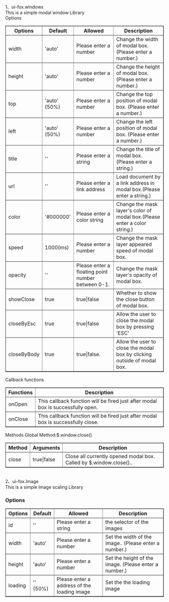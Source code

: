 <p>1、ui-fox.windows<br>
This is a simple modal window Library<br>
Options
    </p><table width="100%" border="1">
<thead><tr>
<th>Options</th>
            <th>Default</th>
            <th>Allowed</th>
            <th>Description</th>
        </tr></thead>
<tr>
<td>width</td>
            <td>'auto' </td>
            <td>Please enter a number</td>
            <td>Change the width of modal box. (Please enter a number.)</td>
        </tr>
<tr>
<td>height</td>
            <td>'auto'</td>
            <td>Please enter a number</td>
            <td>Change the height of modal box. (Please enter a number.)</td>
        </tr>
<tr>
<td>top</td>
            <td>'auto' (50%)</td>
            <td>Please enter a number</td>
            <td>Change the top position of modal box. (Please enter a number.)</td>
        </tr>
<tr>
<td>left</td>
            <td>'auto' (50%)</td>
            <td>Please enter a number</td>
            <td>Change the left position of modal box. (Please enter a number.)</td>
        </tr>
<tr>
<td>title</td>
            <td>''</td>
            <td>Please enter a string</td>
            <td>Change the title of modal box. (Please enter a string.)</td>
        </tr>
<tr>
<td>url</td>
            <td>''</td>
            <td>Please enter a link address</td>
            <td>Load document by a link address in modal box.(Please enter a string.)</td>
        </tr>
<tr>
<td>color</td>
            <td>'#000000'</td>
            <td>Please enter a color string</td>
            <td>Change the mask layer's color of modal box.(Please enter a color string.)</td>
        </tr>
<tr>
<td>speed</td>
            <td>1000(ms)</td>
            <td>Please enter a number</td>
            <td>Change the mask layer appeared speed of modal box.</td>
        </tr>
<tr>
<td>opacity</td>
            <td>''</td>
            <td>Please enter a floating point number between 0-1.</td>
            <td>Change the mask layer's opacity of modal box.</td>
        </tr>
<tr>
<td>showClose</td>
            <td>true</td>
            <td>true|false</td>
            <td>Whether to show the close button of modal box.</td>
        </tr>
<tr>
<td>closeByEsc</td>
            <td>true</td>
            <td>true|false</td>
            <td>Allow the user to close the modal box by pressing 'ESC'</td>
        </tr>
<tr>
<td>closeByBody</td>
            <td>true</td>
            <td>true|false.</td>
            <td>Allow the user to close the modal box by clicking outside of modal box.</td>
        </tr>
</table>
Callback functions
    <table width="100%" border="1">
<thead><tr>
<th>Functions</th>
            <th>Description</th>
        </tr></thead>
<tr>
<td>onOpen</td>
            <td>This callback function will be fired just after modal box is successfully open.</td>
        </tr>
<tr>
<td>onClose</td>
            <td>This callback function will be fired just after modal box is successfully close.</td>
        </tr>
</table>
Methods
    Global Method:$.window.close()
    <table width="100%" border="1">
<thead><tr>
<th>Method</th>
            <th>Arguments</th>
            <th>Description</th>
        </tr></thead>
<tr>
<td>close</td>
            <td>true|false</td>
            <td>Close all currently opened modal box. Called by $.window.close()..</td>
        </tr>
</table><br>
2、ui-fox.Image<br>
   This is a simple Image scaling Library
    <h3>Options</h3>
    <table width="100%" border="1">
<thead><tr>
<th>Options</th>
            <th>Default</th>
            <th>Allowed</th>
            <th>Description</th>
        </tr></thead>
<tr>
<td>id</td>
            <td>'' </td>
            <td>Please enter a string</td>
            <td>the selector of the images</td>
        </tr>
<tr>
<td>width</td>
            <td>'auto' </td>
            <td>Please enter a number</td>
            <td>Set the width of the image.. (Please enter a number.)</td>
        </tr>
<tr>
<td>height</td>
            <td>'auto'</td>
            <td>Please enter a number</td>
            <td>Set the height of the image. (Please enter a number.)</td>
        </tr>
<tr>
<td>loading</td>
            <td>'' (50%)</td>
            <td>Please enter a address of the loading image</td>
            <td>Set the the loading image</td>
        </tr>
</table>

